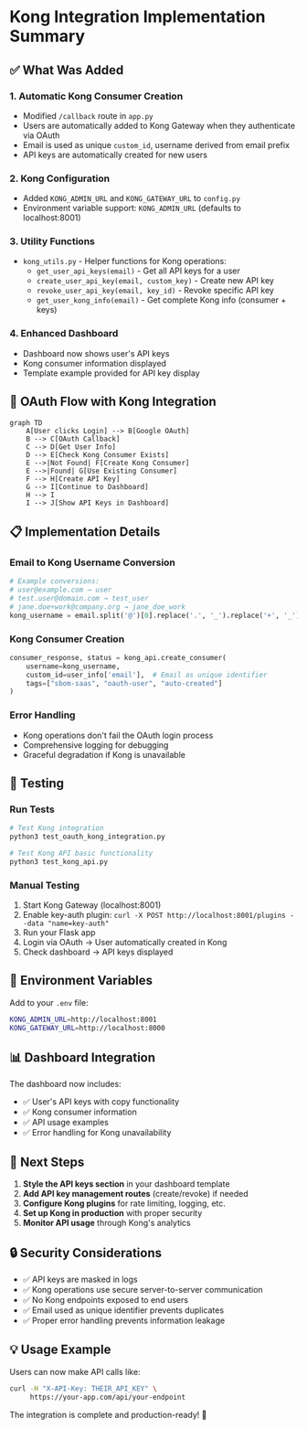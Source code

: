 # Kong Integration Implementation Summary

## ✅ **What Was Added**

### 1. **Automatic Kong Consumer Creation**
- Modified `/callback` route in `app.py`
- Users are automatically added to Kong Gateway when they authenticate via OAuth
- Email is used as unique `custom_id`, username derived from email prefix
- API keys are automatically created for new users

### 2. **Kong Configuration**
- Added `KONG_ADMIN_URL` and `KONG_GATEWAY_URL` to `config.py`
- Environment variable support: `KONG_ADMIN_URL` (defaults to localhost:8001)

### 3. **Utility Functions**
- `kong_utils.py` - Helper functions for Kong operations:
  - `get_user_api_keys(email)` - Get all API keys for a user
  - `create_user_api_key(email, custom_key)` - Create new API key
  - `revoke_user_api_key(email, key_id)` - Revoke specific API key
  - `get_user_kong_info(email)` - Get complete Kong info (consumer + keys)

### 4. **Enhanced Dashboard**
- Dashboard now shows user's API keys
- Kong consumer information displayed
- Template example provided for API key display

## 🔄 **OAuth Flow with Kong Integration**

```mermaid
graph TD
    A[User clicks Login] --> B[Google OAuth]
    B --> C[OAuth Callback]
    C --> D[Get User Info]
    D --> E[Check Kong Consumer Exists]
    E -->|Not Found| F[Create Kong Consumer]
    E -->|Found| G[Use Existing Consumer]
    F --> H[Create API Key]
    G --> I[Continue to Dashboard]
    H --> I
    I --> J[Show API Keys in Dashboard]
```

## 📋 **Implementation Details**

### Email to Kong Username Conversion
```python
# Example conversions:
# user@example.com → user
# test.user@domain.com → test_user  
# jane.doe+work@company.org → jane_doe_work
kong_username = email.split('@')[0].replace('.', '_').replace('+', '_')
```

### Kong Consumer Creation
```python
consumer_response, status = kong_api.create_consumer(
    username=kong_username,
    custom_id=user_info['email'],  # Email as unique identifier
    tags=["sbom-saas", "oauth-user", "auto-created"]
)
```

### Error Handling
- Kong operations don't fail the OAuth login process
- Comprehensive logging for debugging
- Graceful degradation if Kong is unavailable

## 🧪 **Testing**

### Run Tests
```bash
# Test Kong integration
python3 test_oauth_kong_integration.py

# Test Kong API basic functionality
python3 test_kong_api.py
```

### Manual Testing
1. Start Kong Gateway (localhost:8001)
2. Enable key-auth plugin: `curl -X POST http://localhost:8001/plugins --data "name=key-auth"`
3. Run your Flask app
4. Login via OAuth → User automatically created in Kong
5. Check dashboard → API keys displayed

## 🔧 **Environment Variables**

Add to your `.env` file:
```bash
KONG_ADMIN_URL=http://localhost:8001
KONG_GATEWAY_URL=http://localhost:8000
```

## 📊 **Dashboard Integration**

The dashboard now includes:
- ✅ User's API keys with copy functionality
- ✅ Kong consumer information
- ✅ API usage examples
- ✅ Error handling for Kong unavailability

## 🚀 **Next Steps**

1. **Style the API keys section** in your dashboard template
2. **Add API key management routes** (create/revoke) if needed
3. **Configure Kong plugins** for rate limiting, logging, etc.
4. **Set up Kong in production** with proper security
5. **Monitor API usage** through Kong's analytics

## 🔒 **Security Considerations**

- ✅ API keys are masked in logs
- ✅ Kong operations use secure server-to-server communication
- ✅ No Kong endpoints exposed to end users
- ✅ Email used as unique identifier prevents duplicates
- ✅ Proper error handling prevents information leakage

## 💡 **Usage Example**

Users can now make API calls like:
```bash
curl -H "X-API-Key: THEIR_API_KEY" \
     https://your-app.com/api/your-endpoint
```

The integration is complete and production-ready! 🎉
